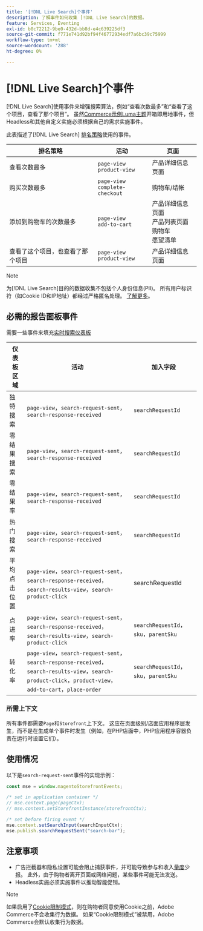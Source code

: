 ```yaml
---
title: '[!DNL Live Search]个事件'
description: 了解事件如何收集 [!DNL Live Search]的数据。
feature: Services, Eventing
exl-id: b0c72212-9be0-432d-bb8d-e4c639225df3
source-git-commit: f771e741d92bf94f46772934edf7a6bc39c75999
workflow-type: tm+mt
source-wordcount: '288'
ht-degree: 0%

---
```


# [!DNL Live Search]个事件

[!DNL Live Search]使用事件来增强搜索算法，例如“查看次数最多”和“查看了这个项目，查看了那个项目”。 虽然[Commerce示例Luma主题](https://experienceleague.adobe.com/en/docs/commerce-admin/content-design/design/themes/themes#the-default-theme)开箱即用地事件，但Headless和其他自定义实施必须根据自己的需求实施事件。

此表描述了[!DNL Live Search] [排名策略](rules-add.md#intelligent-ranking)使用的事件。

| 排名策略 | 活动 | 页面 |
| --- | --- | --- |
| 查看次数最多 | `page-view`<br>`product-view` | 产品详细信息页面 |
| 购买次数最多 | `page-view`<br>`complete-checkout` | 购物车/结帐 |
| 添加到购物车的次数最多 | `page-view`<br>`add-to-cart` | 产品详细信息页面<br>产品列表页面<br>购物车<br>愿望清单 |
| 查看了这个项目，也查看了那个项目 | `page-view`<br>`product-view` | 产品详细信息页面 |

>[!NOTE]
>
>为[!DNL Live Search]目的的数据收集不包括个人身份信息(PII)。 所有用户标识符（如Cookie ID和IP地址）都经过严格匿名处理。 [了解更多](https://www.adobe.com/privacy/experience-cloud.html)。

## 必需的报告面板事件

需要一些事件来填充[实时搜索仪表板](performance.md)

| 仪表板区域 | 活动 | 加入字段 |
| ------------------- | ------------- | ---------- |
| 独特搜索 | `page-view`，`search-request-sent`，`search-response-received` | `searchRequestId` |
| 零结果搜索 | `page-view`，`search-request-sent`，`search-response-received` | `searchRequestId` |
| 零结果率 | `page-view`，`search-request-sent`，`search-response-received` | `searchRequestId` |
| 热门搜索 | `page-view`，`search-request-sent`，`search-response-received` | `searchRequestId` |
| 平均 点击位置 | `page-view`，`search-request-sent`，`search-response-received`，`search-results-view`，`search-product-click` | searchRequestId |
| 点进率 | `page-view`，`search-request-sent`，`search-response-received`，`search-results-view`，`search-product-click` | `searchRequestId`，`sku`，`parentSku` |
| 转化率 | `page-view`，`search-request-sent`，`search-response-received`，`search-results-view`，`search-product-click`，`product-view`，`add-to-cart`，`place-order` | `searchRequestId`，`sku`，`parentSku` |

### 所需上下文

所有事件都需要`Page`和`Storefront`上下文。 这应在页面级别/店面应用程序层发生，而不是在生成单个事件时发生（例如，在PHP店面中，PHP应用程序容器负责在运行时设置它们）。

## 使用情况

以下是`search-request-sent`事件的实现示例：

```javascript
const mse = window.magentoStorefrontEvents;

/* set in application container */
// mse.context.page(pageCtx);
// mse.context.setStorefrontInstance(storefrontCtx);

/* set before firing event */
mse.context.setSearchInput(searchInputCtx);
mse.publish.searchRequestSent("search-bar");
```

## 注意事项

- 广告拦截器和隐私设置可能会阻止捕获事件，并可能导致参与和收入[量度](performance.md)少报。 此外，由于购物者离开页面或网络问题，某些事件可能无法发送。
- Headless实施必须实施事件以推动智能促销。

>[!NOTE]
>
>如果启用了[Cookie限制模式](https://experienceleague.adobe.com/docs/commerce-admin/start/compliance/privacy/compliance-cookie-law.html)，则在购物者同意使用Cookie之前，Adobe Commerce不会收集行为数据。 如果“Cookie限制模式”被禁用，Adobe Commerce会默认收集行为数据。

